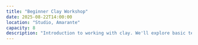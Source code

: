 ```yaml
---
title: "Beginner Clay Workshop"
date: 2025-08-22T14:00:00
location: "Studio, Amarante"
capacity: 8
description: "Introduction to working with clay. We'll explore basic techniques including hand-building, glazing, and firing. All materials included. Perfect for beginners!"
---
```

